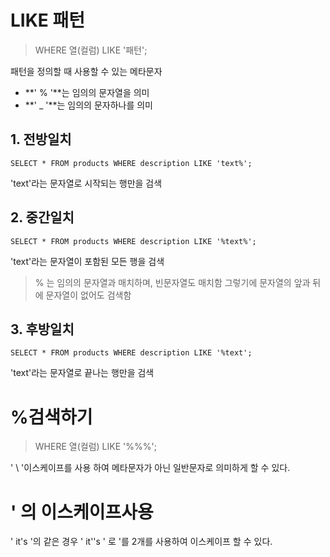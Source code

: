 # LIKE 패턴
> WHERE 열(컬럼) LIKE '패턴';

패턴을 정의할 때 사용할 수 있는 메타문자

- **' % '**는 임의의 문자열을 의미 
- **' _ '**는 임의의 문자하나를 의미

## 1. 전방일치
```
SELECT * FROM products WHERE description LIKE 'text%';
```
'text'라는 문자열로 시작되는 행만을 검색

## 2. 중간일치
```
SELECT * FROM products WHERE description LIKE '%text%';
```
'text'라는 문자열이 포함된 모든 행을 검색
> % 는 임의의 문자열과 매치하며, 빈문자열도 매치함
그렇기에 문자열의 앞과 뒤에 문자열이 없어도 검색함


## 3. 후방일치
```
SELECT * FROM products WHERE description LIKE '%text';
```
'text'라는 문자열로 끝나는 행만을 검색

# %검색하기
> WHERE 열(컬럼) LIKE '%\%%';

' \ '이스케이프를 사용 하여 메타문자가 아닌 일반문자로 의미하게 할 수 있다.

# ' 의 이스케이프사용
' it's '의 같은 경우 ' it''s ' 로 '를 2개를 사용하여 이스케이프 할 수 있다.


